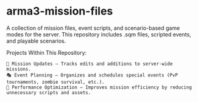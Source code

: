 # arma3-mission-files
A collection of mission files, event scripts, and scenario-based game modes for the server. This repository includes .sqm files, scripted events, and playable scenarios.

Projects Within This Repository:

    🎯 Mission Updates – Tracks edits and additions to server-wide missions.
    🎭 Event Planning – Organizes and schedules special events (PvP tournaments, zombie survival, etc.).
    🔧 Performance Optimization – Improves mission efficiency by reducing unnecessary scripts and assets.
